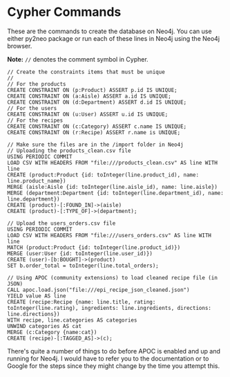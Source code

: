 # Cypher Commands

These are the commands to create the database on Neo4j. You can use either py2neo package or run each of these lines in Neo4j using the Neo4j browser.

**Note:** `//` denotes the comment symbol in Cypher.

```
// Create the constraints items that must be unique
//
// For the products
CREATE CONSTRAINT ON (p:Product) ASSERT p.id IS UNIQUE;
CREATE CONSTRAINT ON (a:Aisle) ASSERT a.id IS UNIQUE;
CREATE CONSTRAINT ON (d:Department) ASSERT d.id IS UNIQUE;
// For the users
CREATE CONSTRAINT ON (u:User) ASSERT u.id IS UNIQUE;
// For the recipes
CREATE CONSTRAINT ON (c:Category) ASSERT c.name IS UNIQUE;
CREATE CONSTRAINT ON (r:Recipe) ASSERT r.name is UNIQUE;

// Make sure the files are in the /import folder in Neo4j
// Uploading the products_clean.csv file
USING PERIODIC COMMIT 
LOAD CSV WITH HEADERS FROM "file:///products_clean.csv" AS line WITH line
CREATE (product:Product {id: toInteger(line.product_id), name: line.product_name})
MERGE (aisle:Aisle {id: toInteger(line.aisle_id), name: line.aisle})
MERGE (department:Department {id: toInteger(line.department_id), name: line.department})
CREATE (product)-[:FOUND_IN]->(aisle)
CREATE (product)-[:TYPE_OF]->(department);

// Upload the users_orders.csv file
USING PERIODIC COMMIT 
LOAD CSV WITH HEADERS FROM "file:///users_orders.csv" AS line WITH line
MATCH (product:Product {id: toInteger(line.product_id)})
MERGE (user:User {id: toInteger(line.user_id)})
CREATE (user)-[b:BOUGHT]->(product)
SET b.order_total = toInteger(line.total_orders);

// Using APOC (community extensions) to load cleaned recipe file (in JSON)
CALL apoc.load.json("file:///epi_recipe_json_cleaned.json")
YIELD value AS line
CREATE (recipe:Recipe {name: line.title, rating: toInteger(line.rating), ingredients: line.ingredients, directions: line.directions})
WITH recipe, line.categories AS categories
UNWIND categories AS cat
MERGE (c:Category {name:cat})
CREATE (recipe)-[:TAGGED_AS]->(c);
```

There's quite a number of things to do before APOC is enabled and up and running for Neo4j. I would have to refer you to the documentation or to Google for the steps since they might change by the time you attempt this.